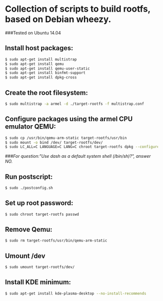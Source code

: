 # Collection of scripts to build rootfs, based on Debian wheezy.

###Tested on Ubuntu 14.04

## Install host packages:
```sh
$ sudo apt-get install multistrap
$ sudo apt-get install qemu
$ sudo apt-get install qemu-user-static
$ sudo apt-get install binfmt-support
$ sudo apt-get install dpkg-cross
```

## Create the root filesystem:
```sh
$ sudo multistrap -a armel -d ./target-rootfs -f multistrap.conf
```

## Configure packages using the armel CPU emulator QEMU:
```sh
$ sudo cp /usr/bin/qemu-arm-static target-rootfs/usr/bin
$ sudo mount -o bind /dev/ target-rootfs/dev/
$ sudo LC_ALL=C LANGUAGE=C LANG=C chroot target-rootfs dpkg --configure -a
```
###*For question:"Use dash as a default system shell (/bin/sh)?", answer NO.*

## Run postscript:
```sh
$ sudo ./postconfig.sh
```

## Set up root password:
```sh
$ sudo chroot target-rootfs passwd
```

## Remove Qemu:
```sh
$ sudo rm target-rootfs/usr/bin/qemu-arm-static
```

## Umount /dev
```sh
$ sudo umount target-rootfs/dev/
```

## Install KDE minimum:
```sh
$ sudo apt-get install kde-plasma-desktop --no-install-recommends
```
